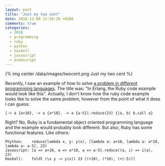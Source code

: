 ```yaml
---
layout: post
title: "Just my two cent"
date: 2018-12-09 12:58:29 +0100
comments: true
categories:
  - 2018
  - programming
  - ruby
  - python
  - haskell
  - javascript
  - ecmascript
---
```

{% img center /data/images/twocent.png Just my two cent %}

Recently, I saw an example of how to solve [a problem in different
programming languages](https://twitter.com/hukl/status/1065670048407306243).
The title was: "In Erlang, the Ruby code example would look like
this". Actually, I don't know how the ruby code example looks like to solve the
same problem, however from the point of what it does I can guess:

    [-> a {a+10}, -> a {a*10}, -> a {a-5}].reduce(23) {|a, b| b.call a}

Right? No, Ruby is a fundamental object oriented programming language
and the example would probably look different. But also, Ruby has
some functional features. Like others:

    Phython:    reduce(lambda x, y: y(x), [lambda a: a+10, lambda a: a*10, lambda a: a-5], 23)
    Javascript: [a => a+10, a => a*10, a => a-5].reduce((a, i) => i(a), 23)
    Haskell:    foldl (\x y -> y(x)) 23 [(+10), (*10), (+(-5))]
